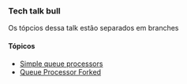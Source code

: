 ### Tech talk bull

Os tópcios dessa talk estão separados em branches

#### Tópicos

- [Simple queue processors](https://github.com/ndeitch/tech-talk-bull/tree/01-simple-queue)
- [Queue Processor Forked](https://github.com/ndeitch/tech-talk-bull/tree/02-fork-process)
